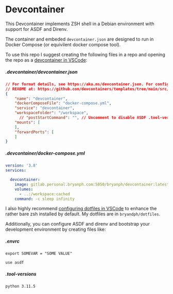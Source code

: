 # Devcontainer

This Devcontainer implements ZSH shell in a Debian environment with support for ASDF and Direnv.

The container and embeded `devcontainer.json` are designed to run in Docker Compose (or equivilent docker compose tool).

To use this repo I suggest creating the following files in a repo and opening the repo as a [devcontainer in VSCode](https://code.visualstudio.com/docs/devcontainers/containers):


##### .devcontainer/devcontainer.json
```json
// For format details, see https://aka.ms/devcontainer.json. For config options, see the
// README at: https://github.com/devcontainers/templates/tree/main/src/powershell
{
    "name": "devcontainer",
    "dockerComposeFile": "docker-compose.yml",
    "service": "devcontainer",
    "workspaceFolder": "/workspace",
	  // "postStartCommand": "", // Uncomment to disable ASDF .tool-versions install on container start
    "mounts": [
    ],
	"forwardPorts": [
	]
}
```

##### .devcontainer/docker-compose.yml
```yaml
version: '3.8'
services:

  devcontainer:
    image: gitlab.personal.bryanph.com:5050/bryanph/devcontainer:latest
    volumes:
      - ..:/workspace:cached
    command: -c sleep infinity
```

I also highly recommend [configuring dotfiles in VSCode](https://code.visualstudio.com/docs/devcontainers/containers#_personalizing-with-dotfile-repositories) to enhance the rather bare zsh installed by default. My dotfiles are in `bryandph/dotfiles`.

Additionally, you can configure ASDF and direnv and bootstrap your development environment by creating files like:

##### .envrc
```shell
export SOMEVAR = "SOME VALUE"

use asdf
```

##### .tool-versions
```
python 3.11.5
```